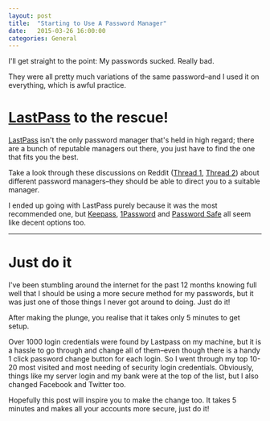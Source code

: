 ```yaml
---
layout: post
title:  "Starting to Use A Password Manager"
date:   2015-03-26 16:00:00
categories: General
---
```

I'll get straight to the point: My passwords sucked. Really bad.

They were all pretty much variations of the same password&ndash;and I used it on everything, which is awful practice.

# [LastPass](https://lastpass.com/) to the rescue!

[LastPass](https://lastpass.com/) isn't the only password manager that's held in high regard; there are a bunch of reputable managers out there, you just have to find the one that fits you the best.

Take a look through these discussions on Reddit ([Thread 1](http://www.reddit.com/r/techsupport/comments/22wzbi/in_wake_of_the_heartbleed_bug_whats_the_best/), [Thread 2](http://www.reddit.com/r/techsupport/comments/27sff7/best_password_manager/)) about different password managers&ndash;they should be able to direct you to a suitable manager.

I ended up going with LastPass purely because it was the most recommended one, but [Keepass](http://keepass.info/), [1Password](https://agilebits.com/onepassword) and [Password Safe](https://www.schneier.com/passsafe.html) all seem like decent options too.

---

# Just do it

I've been stumbling around the internet for the past 12 months knowing full well that I should be using a more secure method for my passwords, but it was just one of those things I never got around to doing. Just do it!

After making the plunge, you realise that it takes only 5 minutes to get setup.

Over 1000 login credentials were found by Lastpass on my machine, but it is a hassle to go through and change all of them&ndash;even though there is a handy 1 click password change button for each login. So I went through my top 10-20 most visited and most needing of security login credentials. Obviously, things like my server login and my bank were at the top of the list, but I also changed Facebook and Twitter too.

Hopefully this post will inspire you to make the change too. It takes 5 minutes and makes all your accounts more secure, just do it!
